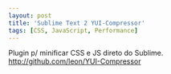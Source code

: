 ```yaml
---
layout: post
title: 'Sublime Text 2 YUI-Compressor'
tags: [CSS, JavaScript, Performance]
---
```


Plugin p/ minificar CSS e JS direto do Sublime.<br>
<http://github.com/leon/YUI-Compressor>
